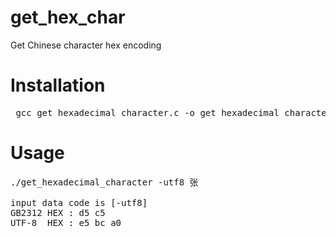 # get_hex_char
Get Chinese character hex encoding

# Installation
<pre name="code" class="c"> gcc get_hexadecimal_character.c -o get_hexadecimal_character </pre>  

# Usage
<pre name="code" class="c">./get_hexadecimal_character -utf8 张

input data code is [-utf8]
GB2312 HEX : d5 c5 
UTF-8  HEX : e5 bc a0</pre>  
